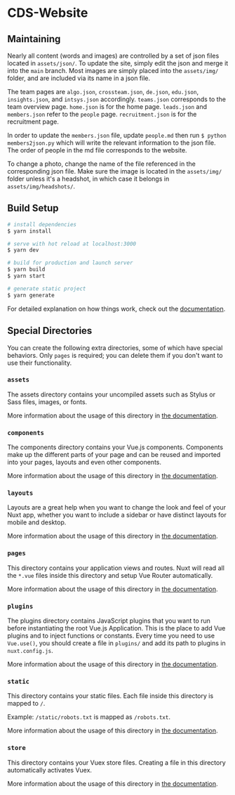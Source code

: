 # CDS-Website

## Maintaining

Nearly all content (words and images) are controlled by a set of json files located in `assets/json/`. 
To update the site, simply edit the json and merge it into the `main` branch. Most images are simply placed into the `assets/img/` folder, and are included via its name in a json file.

The team pages are `algo.json`, `crossteam.json`, `de.json`, `edu.json`, `insights.json`, and `intsys.json` accordingly. `teams.json` corresponds to the team overview page.
`home.json` is for the home page. `leads.json` and `members.json` refer to the `people` page. `recruitment.json` is for the recruitment page. 

In order to update the `members.json` file, update `people.md` then run `$ python members2json.py` which will write the relevant information to the json file. 
The order of people in the md file corresponds to the website.

To change a photo, change the name of the file referenced in the corresponding json file. Make sure the image is located in the `assets/img/` folder unless it's a headshot, in which case it belongs in `assets/img/headshots/`.

## Build Setup

```bash
# install dependencies
$ yarn install

# serve with hot reload at localhost:3000
$ yarn dev

# build for production and launch server
$ yarn build
$ yarn start

# generate static project
$ yarn generate
```

For detailed explanation on how things work, check out the [documentation](https://nuxtjs.org).

## Special Directories

You can create the following extra directories, some of which have special behaviors. Only `pages` is required; you can delete them if you don't want to use their functionality.

### `assets`

The assets directory contains your uncompiled assets such as Stylus or Sass files, images, or fonts.

More information about the usage of this directory in [the documentation](https://nuxtjs.org/docs/2.x/directory-structure/assets).

### `components`

The components directory contains your Vue.js components. Components make up the different parts of your page and can be reused and imported into your pages, layouts and even other components.

More information about the usage of this directory in [the documentation](https://nuxtjs.org/docs/2.x/directory-structure/components).

### `layouts`

Layouts are a great help when you want to change the look and feel of your Nuxt app, whether you want to include a sidebar or have distinct layouts for mobile and desktop.

More information about the usage of this directory in [the documentation](https://nuxtjs.org/docs/2.x/directory-structure/layouts).


### `pages`

This directory contains your application views and routes. Nuxt will read all the `*.vue` files inside this directory and setup Vue Router automatically.

More information about the usage of this directory in [the documentation](https://nuxtjs.org/docs/2.x/get-started/routing).

### `plugins`

The plugins directory contains JavaScript plugins that you want to run before instantiating the root Vue.js Application. This is the place to add Vue plugins and to inject functions or constants. Every time you need to use `Vue.use()`, you should create a file in `plugins/` and add its path to plugins in `nuxt.config.js`.

More information about the usage of this directory in [the documentation](https://nuxtjs.org/docs/2.x/directory-structure/plugins).

### `static`

This directory contains your static files. Each file inside this directory is mapped to `/`.

Example: `/static/robots.txt` is mapped as `/robots.txt`.

More information about the usage of this directory in [the documentation](https://nuxtjs.org/docs/2.x/directory-structure/static).

### `store`

This directory contains your Vuex store files. Creating a file in this directory automatically activates Vuex.

More information about the usage of this directory in [the documentation](https://nuxtjs.org/docs/2.x/directory-structure/store).
